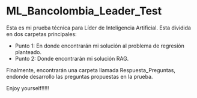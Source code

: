 # ML_Bancolombia_Leader_Test
Esta es mi prueba técnica para Líder de Inteligencia Artificial. Esta dividida en dos carpetas principales:
- Punto 1: En donde encontrarán mi solución al problema de regresión planteado. 
- Punto 2: Donde encontrarán mi solución RAG.

Finalmente, encontrarán una carpeta llamada Respuesta_Preguntas, endonde desarrollo las preguntas propuestas en la prueba. 

Enjoy yourself!!!!!
